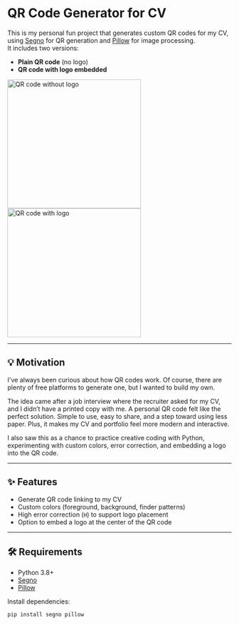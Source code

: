 # QR Code Generator for CV
This is my personal fun project that generates custom QR codes for my CV, using [Segno](https://github.com/heuer/segno) for QR generation and [Pillow](https://python-pillow.org/) for image processing.  
It includes two versions:
- **Plain QR code** (no logo)
- **QR code with logo embedded**

<img width="300" height="289" alt="QR code without logo" src="https://github.com/user-attachments/assets/38bb5e17-9a00-4a39-bd01-76548e1d7659" />
<img width="300" height="289" alt="QR code with logo" src="https://github.com/user-attachments/assets/ae1abbbd-ea9e-4245-affa-c6252667a7c0" />

---

## 💡 Motivation 
I've always been curious about how QR codes work. Of course, there are plenty of free platforms to generate one, but I wanted to build my own.  

The idea came after a job interview where the recruiter asked for my CV, and I didn’t have a printed copy with me.
A personal QR code felt like the perfect solution. Simple to use, easy to share, and a step toward using less paper. Plus, it makes my CV and portfolio feel more modern and interactive.  

I also saw this as a chance to practice creative coding with Python, experimenting with custom colors, error correction, and embedding a logo into the QR code.

--- 

## ✨ Features
- Generate QR code linking to my CV
- Custom colors (foreground, background, finder patterns)
- High error correction (`H`) to support logo placement
- Option to embed a logo at the center of the QR code

---

## 🛠 Requirements
- Python 3.8+
- [Segno](https://pypi.org/project/segno/)
- [Pillow](https://pypi.org/project/Pillow/)

Install dependencies:
```bash
pip install segno pillow
